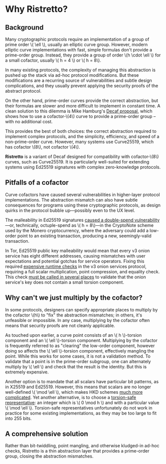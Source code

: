 # Why Ristretto?

## Background

Many cryptographic protocols require an implementation of a group of prime
order \\( \ell \\), usually an elliptic curve group.  However, modern elliptic curve
implementations with fast, simple formulas don't provide a prime-order group.
Instead, they provide a group of order \\(h \cdot \ell \\) for a small cofactor,
usually \\( h = 4 \\) or \\( h = 8\\).  

In many existing protocols, the complexity of managing this abstraction is
pushed up the stack via ad-hoc protocol modifications.  But these modifications
are a recurring source of vulnerabilities and subtle design complications, and
they usually prevent applying the security proofs of the abstract protocol.

On the other hand, prime-order curves provide the correct abstraction, but
their formulas are slower and more difficult to implement in constant time.  A
clean solution to this dilemma is Mike Hamburg's [Decaf proposal][decaf_paper],
which shows how to use a cofactor-\\(4\\) curve to provide a prime-order group
– with no additional cost.

This provides the best of both choices: the correct abstraction required to
implement complex protocols, and the simplicity, efficiency, and speed of a
non-prime-order curve.  However, many systems use Curve25519, which has
cofactor \\(8\\), not cofactor \\(4\\).  

**Ristretto** is a variant of Decaf designed for compatibility with
cofactor-\\(8\\) curves, such as Curve25519.  It is particularly well-suited
for extending systems using Ed25519 signatures with complex zero-knowledge
protocols.

## Pitfalls of a cofactor

Curve cofactors have caused several vulnerabilities in higher-layer protocol
implementations.  The abstraction mismatch can also have subtle consequences for
programs using these cryptographic protocols, as design quirks in the protocol
bubble up—possibly even to the UX level.

The malleability in Ed25519 signatures
[caused a double-spend vulnerability][monero]—or, technically, octuple-spend as
\\( h = 8\\)—in the CryptoNote scheme used by the Monero cryptocurrency, where
the adversary could add a low-order point to an existing transaction, producing
a new, seemingly-valid transaction.

In Tor, Ed25519 public key malleability would mean that every v3 onion service
has eight different addresses, causing mismatches with user expectations and
potential gotchas for service operators.  Fixing this required
[expensive runtime checks][bug22006] in the v3 onion services protocol,
requiring a full scalar multiplication, point compression, and equality check.
This check [must be called in several places][hs_address_is_valid] to validate
that the onion service's key does not contain a small torsion component.

## Why can't we just multiply by the cofactor?

In some protocols, designers can specify appropriate places to multiply by the
cofactor \\(h\\) to "fix" the abstraction mismatches; in others, it's unfeasible
or impossible.  In any case, multiplying by the cofactor often means that
security proofs are not cleanly applicable.

As touched upon earlier, a curve point consists of an \\( h \\)-torsion
component and an \\( \ell \\)-torsion component.  Multiplying by the cofactor is
frequently referred to as "clearing" the low-order component, however doing so
affects the \\( \ell \\)-torsion component, effectively mangling the point.
While this works for some cases, it is not a validation method.
To validate that a point is in the prime-order subgroup, one can alternately
multiply by \\( \ell \\) and check that the result is
the identity.  But this is extremely expensive.

Another option is to mandate that all scalars have particular bit patterns, as
in X25519 and Ed25519.  However, this means that scalars are no longer
well-defined \\( \mod \ell \\), which makes HKD schemes
[much more complicated][hierarchical_keys].  Yet another alternative, is to
choose a [torsion-safe representative][torsion_safe]:
an integer which is \\( 0 \mod h \\) and with a particular value \\( \mod \ell \\).
Torsion-safe representatives unfortunately do not work in practice for some
existing implementations, as they may be too large to fit into 255 bits.

## A comprehensive solution

Rather than bit-twiddling, point mangling, and otherwise kludged-in ad-hoc
checks, Ristretto is a thin abstraction layer that provides a prime-order group,
closing the abstraction mismatches.

[decaf_paper]: https://eprint.iacr.org/2015/673.pdf
[monero]: https://moderncrypto.org/mail-archive/curves/2017/000898.html
[hierarchical_keys]: https://moderncrypto.org/mail-archive/curves/2017/000858.html
[bug22006]: https://trac.torproject.org/projects/tor/ticket/22006#comment:13
[hs_address_is_valid]: https://github.com/torproject/tor/search?q=hs_address_is_valid&unscoped_q=hs_address_is_valid
[torsion_safe]: https://moderncrypto.org/mail-archive/curves/2017/000866.html

